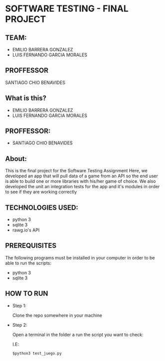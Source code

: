 # SOFTWARE TESTING - FINAL PROJECT

## TEAM:

- EMILIO BARRERA GONZALEZ
- LUIS FERNANDO GARCIA MORALES

## PROFFESSOR

SANTIAGO CHIO BENAVIDES

## What is this?


- EMILIO BARRERA GONZALEZ
- LUIS FERNANDO GARCIA MORALES

## PROFFESSOR:

- SANTIAGO CHIO BENAVIDES

## About:
This is the final project for the Software Testing Assignment
Here, we developed an app that will pull data of a game from an API so the end user is able to build one or more libraries with his/her game of choice.
We also developed the unit an integration tests for the app and it's modules in order to see if they are working correctly

## TECHNOLOGIES USED:

- python 3
- sqlite 3
- rawg.io's API

## PREREQUISITES

The following programs must be installed in your computer in order to be able to run the scripts:
- python 3
- sqlite 3



## HOW TO RUN
- Step 1: 
    
    Clone the repo somewhere in your machine

- Step 2:
    
    Open a terminal in the folder a run the script you want to check:
    
    I.E:
    
    ```$python3 test_juego.py```

